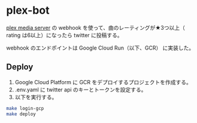 # plex-bot

[plex media server](https://www.plex.tv/) の webhook を使って、曲のレーティングが★3つ以上（ rating は6以上）になったら twitter に投稿する。

webhook のエンドポイントは Google Cloud Run（以下、GCR） に実装した。

## Deploy

1. Google Cloud Platform に GCR をデプロイするプロジェクトを作成する。
2. .env.yaml に twitter api のキーとトークンを設定する。
3. 以下を実行する。

```bash
make login-gcp
make deploy
```